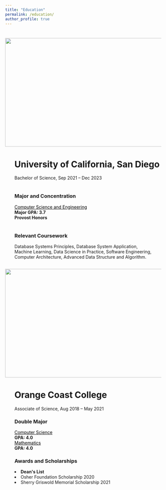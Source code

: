 ```yaml
---
title: "Education"
permalink: /education/
author_profile: true
---
```

<div>
  <div style="flex: 1; ">
    <img src="https://media.cbs8.com/assets/KFMB/images/d26a2465-4af1-42ca-8cdf-a038eaa28e9e/d26a2465-4af1-42ca-8cdf-a038eaa28e9e_750x422.jpg"
        width="600" height="350" style="margin-top: 25px;">
  </div>
  <div style="flex: 1; margin-left: 30px; margin-top: 20px;">
    <h1>University of California, San Diego</h1>
    Bachelor of Science, Sep 2021 – Dec 2023
    <br><br>
    <h3>Major and Concentration</h3>
    <a style="color: black" href="https://cse.ucsd.edu/">Computer Science and Engineering</a>
    <br><strong>Major GPA: 3.7</strong>
    <br><strong>Provost Honors</strong>
    <br><br>
    <h3>Relevant Coursework</h3>
    Database Systems Principles, Database System Application, <br>
    Machine Learning, Data Science in Practice, Software Engineering, <br>
    Computer Architecture, Advanced Data Structure and Algorithm.
  </div>
</div>
<div>
  <div style="flex: 1; ">
    <img src="https://www.cccd.edu/images/facilities/projects-studentunion.jpg"
        width="600" height="350" style="margin-top: 30px;">
  </div>
  <div style="flex: 1; margin-left: 30px; margin-top: 35px;">
    <h1>Orange Coast College</h1>
    Associate of Science, Aug 2018 – May 2021
    <br>
    <h3>Double Major</h3>
    <a style="color: black" href="https://orangecoastcollege.edu/academics/business-computing/computer-science/index.html">Computer Science</a>
    <br><strong>GPA: 4.0</strong><br>
    <a style="color: black" href="https://orangecoastcollege.edu/academics/math-sciences/mathematics/index.html">Mathematics</a>
    <br><strong>GPA: 4.0</strong>
    <br>
    <h3>Awards and Scholarships</h3>
    <li><strong>Dean's List</strong><br></li>
    <li>Osher Foundation Scholarship 2020</li>
    <li>Sherry Griswold Memorial Scholarship 2021</li>
  </div>
</div>